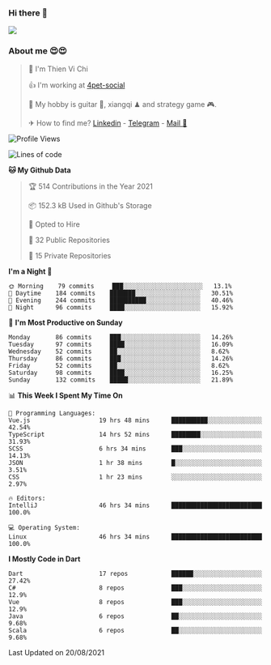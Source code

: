 ### Hi there 👋
![](https://media1.tenor.com/images/9aa4aee77151757a310fcdb4b8fd2a0a/tenor.gif?itemid=12671405)

### About me 😍😍

> 🙎 I'm Thien Vi Chi
> 
> 👍 I'm working at [4pet-social](https://github.com/4pet-social)
>
> 🥞 My hobby is guitar 🎸, xiangqi ♟ and strategy game 🎮.
> 
> ✈ How to find me? [Linkedin](https://www.linkedin.com/in/tvc12/) - [Telegram](https://t.me/yeutham212) - [Mail 📧](mailto:meomeocf98@gmail.com)
> 

<!--START_SECTION:waka-->
![Profile Views](http://img.shields.io/badge/Profile%20Views-35-blue)

![Lines of code](https://img.shields.io/badge/From%20Hello%20World%20I%27ve%20Written-745135%20lines%20of%20code-blue)

**🐱 My Github Data** 

> 🏆 514 Contributions in the Year 2021
 > 
> 📦 152.3 kB Used in Github's Storage 
 > 
> 💼 Opted to Hire
 > 
> 📜 32 Public Repositories 
 > 
> 🔑 15 Private Repositories  
 > 
**I'm a Night 🦉** 

```text
🌞 Morning    79 commits     ███░░░░░░░░░░░░░░░░░░░░░░   13.1% 
🌆 Daytime    184 commits    ███████░░░░░░░░░░░░░░░░░░   30.51% 
🌃 Evening    244 commits    ██████████░░░░░░░░░░░░░░░   40.46% 
🌙 Night      96 commits     ████░░░░░░░░░░░░░░░░░░░░░   15.92%

```
📅 **I'm Most Productive on Sunday** 

```text
Monday       86 commits     ███░░░░░░░░░░░░░░░░░░░░░░   14.26% 
Tuesday      97 commits     ████░░░░░░░░░░░░░░░░░░░░░   16.09% 
Wednesday    52 commits     ██░░░░░░░░░░░░░░░░░░░░░░░   8.62% 
Thursday     86 commits     ███░░░░░░░░░░░░░░░░░░░░░░   14.26% 
Friday       52 commits     ██░░░░░░░░░░░░░░░░░░░░░░░   8.62% 
Saturday     98 commits     ████░░░░░░░░░░░░░░░░░░░░░   16.25% 
Sunday       132 commits    █████░░░░░░░░░░░░░░░░░░░░   21.89%

```


📊 **This Week I Spent My Time On** 

```text
💬 Programming Languages: 
Vue.js                   19 hrs 48 mins      ██████████░░░░░░░░░░░░░░░   42.54% 
TypeScript               14 hrs 52 mins      ████████░░░░░░░░░░░░░░░░░   31.93% 
SCSS                     6 hrs 34 mins       ███░░░░░░░░░░░░░░░░░░░░░░   14.13% 
JSON                     1 hr 38 mins        █░░░░░░░░░░░░░░░░░░░░░░░░   3.51% 
CSS                      1 hr 23 mins        ░░░░░░░░░░░░░░░░░░░░░░░░░   2.97%

🔥 Editors: 
IntelliJ                 46 hrs 34 mins      █████████████████████████   100.0%

💻 Operating System: 
Linux                    46 hrs 34 mins      █████████████████████████   100.0%

```

**I Mostly Code in Dart** 

```text
Dart                     17 repos            ██████░░░░░░░░░░░░░░░░░░░   27.42% 
C#                       8 repos             ███░░░░░░░░░░░░░░░░░░░░░░   12.9% 
Vue                      8 repos             ███░░░░░░░░░░░░░░░░░░░░░░   12.9% 
Java                     6 repos             ██░░░░░░░░░░░░░░░░░░░░░░░   9.68% 
Scala                    6 repos             ██░░░░░░░░░░░░░░░░░░░░░░░   9.68%

```



 Last Updated on 20/08/2021
<!--END_SECTION:waka-->